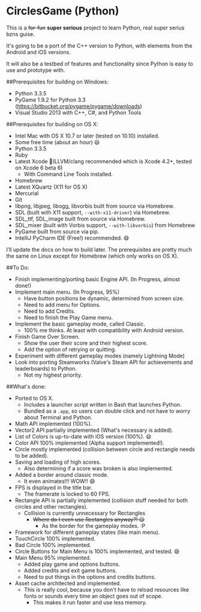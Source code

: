 CirclesGame (Python)
===========

This is a ~~for-fun~~ **super serious** project to learn Python, real super serius bzns guise.

It's going to be a port of the C++ version to Python, with elements from the Android and iOS versions.

It will also be a testbed of features and functionality since Python is easy to use and prototype with.

##Prerequisites for building on Windows:
* Python 3.3.5
* PyGame 1.9.2 for Python 3.3 (https://bitbucket.org/pygame/pygame/downloads)
* Visual Studio 2013 with C++, C#, and Python Tools

##Prerequisites for building on OS X:
* Intel Mac with OS X 10.7 or later (tested on 10.10) installed.
* Some free time (about an hour) :smiley:
* Python 3.3.5
* Ruby
* Latest Xcode (LLVM/clang recommended which is Xcode 4.2+, tested on Xcode 6 beta 6)
	* With Command Line Tools installed.
* Homebrew
* Latest XQuartz (X11 for OS X)
* Mercurial
* Git
* libpng, libjpeg, libogg, libvorbis built from source via Homebrew.
* SDL (built with X11 support, `--with-x11-driver`) via Homebrew.
* SDL_ttf, SDL_image built from source via Homebrew.
* SDL_mixer (built with Vorbis support, `--with-libvorbis`) from Homebrew
* PyGame built from source via pip.
* IntelliJ PyCharm IDE (Free!) recommended. :smile:

I’ll update the docs on how to build later. The prerequisites are pretty much the same on Linux except for Homebrew (which only works on OS X).

##To Do:
* Finish implementing/porting basic Engine API. (In Progress, almost done!)
* Implement main menu. (In Progress, 95%)
	* Have button positions be dynamic, determined from screen size.
	* Need to add menu for Options.
	* Need to add Credits.
	* Need to finish the Play Game menu.
* Implement the basic gameplay mode, called Classic. 
	* 100% me thinks. At least with compatibility with Android version.
* Finish Game Over Screen.
	* Show the user their score and their highest score.
	* Add the option of retrying or quitting.
* Experiment with different gameplay modes (namely Lightning Mode)
* Look into porting Steamworks (Valve's Steam API for achievements and leaderboards) to Python.
	* Not my highest priority.

##What's done:
* Ported to OS X.
	* Includes a launcher script written in Bash that launches Python.
	* Bundled as a `.app`, so users can double click and not have to worry about Terminal and Python.
* Math API implemented (100%).
* Vector2 API partially implemented (What's necessary is added).
* List of Colors is up-to-date with iOS version (100%). :smiley:
* Color API 100% implemented (Alpha support implemented!).
* Circle mostly implemented (collision between circle and rectangle needs to be added).
* Saving and loading of high scores.
	* Also determining if a score was broken is also implemented.
* Added a border around classic mode.
	* It even animates!!! WOW!! :smile:
* FPS is displayed in the title bar.
	* The framerate is locked to 60 FPS.
* Rectangle API is partially implemented (collision stuff needed for both circles and other rectangles).
	* Collision is currently unnecessary for Rectangles
		* ~~Where do I even use Rectangles anyway?! :smiley:~~
			* As the border for the gameplay modes. :P
* Framework for different gameplay states (like main menu).
* TouchCircle 100% implemented.
* Bad Circle 100% implemented.
* Circle Buttons for Main Menu is 100% implemented, and tested. :smile:
* Main Menu 95% implemented.
	* Added play game and options buttons.
	* Added credits and exit game buttons.
	* Need to put things in the options and credits buttons.
* Asset cache architected and implemented.
	* This is really cool, because you don't have to reload resources like fonts or sounds every time an object goes out of scope.
		* This makes it run faster and use less memory.
